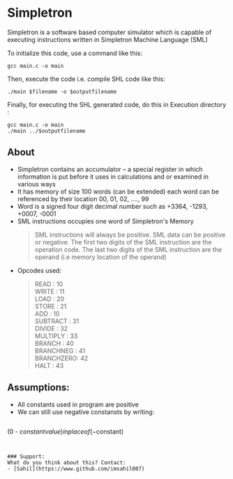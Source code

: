 # Simpletron

Simpletron is a software based computer simulator which is capable of executing instructions written in Simpletron Machine Language (SML)

To initialize this code, use a command like this:
```
gcc main.c -o main
```
Then, execute the code i.e. compile SHL code like this:
```
./main $filename -o $outputfilename
```

Finally, for executing the SHL generated code, do this in Execution directory :
```
gcc main.c -o main
./main ../$outputfilename
```

##  About
- Simpletron contains an accumulator – a special register in which information is put before it uses in calculations and or examined in various ways
-	It has memory of size 100 words (can be extended) each word can be referenced by their location 00, 01, 02, ...., 99
-	Word is a signed four digit decimal number such as +3364, -1293, +0007, -0001
- SML instructions occupies one word of Simpletron's Memory
    > SML instructions will always be positive.
    > SML data can be positive or negative.
    > The first two digits of the SML instruction are the operation code.
    > The last two digits of the SML instruction are the operand (i.e memory location of the operand)
- Opcodes used:&nbsp;
    > READ      : 10<br/>
    > WRITE     : 11<br/>
    > LOAD      : 20<br/>
    > STORE     : 21<br/>
    > ADD       : 10<br/>
    > SUBTRACT  : 31<br/>
    > DIVIDE    : 32<br/>
    > MULTIPLY  : 33<br/>
    > BRANCH    : 40<br/>
    > BRANCHNEG : 41<br/>
    > BRANCHZERO: 42<br/>
    > HALT      : 43<br/>

## Assumptions:
- All constants used in program are positive<br/>
- We can still use negative constansts by writing:<br/>
  ```
(0 - $constantvalue) in place of (-$constant)
```


### Support:
What do you think about this? Contact:
- [Sahil](https://www.github.com/imsahil007)
